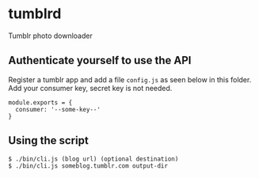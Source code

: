 # tumblrd
Tumblr photo downloader

## Authenticate yourself to use the API
Register a tumblr app and add a file ```config.js``` as seen below in this folder.
Add your consumer key, secret key is not needed.

```
module.exports = {
  consumer: '--some-key--'
}
```

## Using the script

```
$ ./bin/cli.js (blog url) (optional destination)
$ ./bin/cli.js someblog.tumblr.com output-dir
```